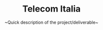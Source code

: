 ---
layout: project
order: 1
title: Telecom Italia
subtitle: ~Quick description of the project/deliverable~
industry: Telecom
summary: ~More in depth description of the project and the company~
background_color: white
---